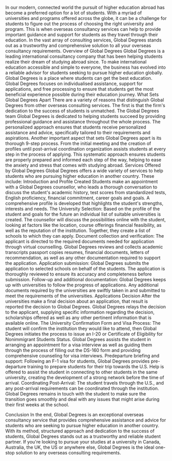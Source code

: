In our modern, connected world the pursuit of higher education abroad has become a preferred option for a lot of students. With a myriad of universities and programs offered across the globe, it can be a challenge for students to figure out the process of choosing the right university and program. This is when overseas consultancy services can help to provide important guidance and support for students as they travel through their education. In the vast array of consulting services, Global Degrees stands out as a trustworthy and comprehensive solution to all your overseas consultancy requirements.
Overview of Global Degrees
Global Degrees is a leading international consultancy company that has been helping students realize their dream of studying abroad since. To make international education accessible and simple to everyone, the business has evolved into a reliable advisor for students seeking to pursue higher education globally. Global Degrees is a place where students can get the best education. Global Degrees focuses on individualised assistance, support for applications, and free processing to ensure that students get the most beneficial experience possible during their education journey.
What Sets Global Degrees Apart
There are a variety of reasons that distinguish Global Degrees from other overseas consulting services. The first is that the firm's dedication to the success of students is unmatched. The Global Degrees team Global Degrees is dedicated to helping students succeed by providing professional guidance and assistance throughout the whole process. The personalized approach ensures that students receive personalized assistance and advice, specifically tailored to their requirements and aspirations. Another important aspect that sets Global Degrees apart is its thorough 9-step process. From the initial meeting and the creation of profiles until post-arrival coordination organization assists students at every step in the process of applying. This systematic approach ensures students are properly prepared and informed each step of the way, helping to ease the anxiety and stress that comes with studying abroad.
Services Offered by Global Degrees
Global Degrees offers a wide variety of services to help students who are pursuing higher education in another country. These include:
Introduction and Profile Created Students make an appointment with a Global Degrees counsellor, who leads a thorough conversation to discuss the student's academic history, test scores from standardized tests, English proficiency, financial commitment, career goals and goals. A comprehensive profile is developed that highlights the student's strengths, interests and needs.
The University Selection: Based on the profile of the student and goals for the future an individual list of suitable universities is created. The counsellor will discuss the possibilities online with the student, looking at factors like the location, course offerings financial feasibility, as well as the reputation of the institution. Together, they create a list of schools to which they can apply.
Document collection and verification: The applicant is directed to the required documents needed for application through virtual counselling. Global Degrees reviews and collects academic transcripts passport copies resumes, financial documents, letters of recommendation, as well as any other documentation required to support the application.
Application submission: Global Degrees submits the application to selected schools on behalf of the students. The application is thoroughly reviewed to ensure its accuracy and completeness before submission.
Follow-up and additional documentation: Global Degrees keeps up with universities to follow the progress of applications. Any additional documents required by the universities are swiftly taken in and submitted to meet the requirements of the universities.
Applications Decision After the universities make a final decision about an application, that result is reported the decision to Global Degrees. Global Degrees relays the decision to the applicant, supplying specific information regarding the decision, scholarships offered as well as any other pertinent information that is available online.
The University Confirmation Form and Visa Process: The student will confirm the institution they would like to attend, then Global Degrees initiates the process to issue an I-20 or Certificate of Eligibility for Nonimmigrant Students Status. Global Degrees assists the student in arranging an appointment for a visa interview as well as guiding them through the process of filling out the DS-160 form and providing comprehensive counseling for visa interviews.
Predeparture briefing and support:  Following an F-1 visa for students, Global Degrees provides pre-departure training to prepare students for their trip towards the U.S. Help is offered to assist the student in connecting to other students in the same university, creating the development of a strong network before the time of arrival.
Coordinating Post-Arrival: The student travels through the U.S., and any post-arrival requirements can be coordinated through the institution. Global Degrees remains in touch with the student to make sure the transition goes smoothly and deal with any issues that might arise during their first weeks at the school.

Conclusion
In the end, Global Degrees is an exceptional overseas consultancy service that provides comprehensive assistance and advice for students who are seeking to pursue higher education in another country. With its method, structured approach and dedication to the success of students, Global Degrees stands out as a trustworthy and reliable student partner. If you're looking to pursue your studies at a university in Canada, Australia, the UK, the US or anywhere else, Global Degrees is the ideal one-stop solution to any overseas consulting requirements.
